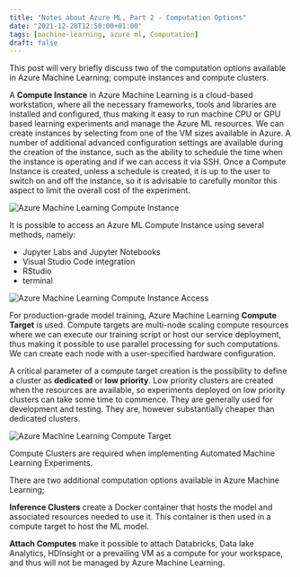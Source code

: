 ```yaml
---
title: "Notes about Azure ML, Part 2 - Computation Options"
date: "2021-12-28T12:50:00+01:00"
tags: [machine-learning, azure ml, Computation]
draft: false
---
```


This post will very briefly discuss two of the computation options available in Azure Machine Learning; compute instances and compute clusters.

A **Compute Instance** in Azure Machine Learning is a cloud-based workstation, where all the necessary frameworks, tools and libraries are installed and configured, thus making it easy to run machine CPU or GPU based learning experiments and manage the Azure ML resources. We can create instances by selecting from one of the VM sizes available in Azure. A number of additional advanced configuration settings are available during the creation of the instance, such as the ability to schedule the time when the instance is operating and if we can access it via SSH. Once a Compute Instance is created, unless a schedule is created, it is up to the user to switch on and off the instance, so it is advisable to carefully monitor this aspect to limit the overall cost of the experiment.

![Azure Machine Learning Compute Instance](/post/img/azureml_computes_instance.jpg)

It is possible to access an Azure ML Compute Instance using several methods, namely:

- Jupyter Labs and Jupyter Notebooks
- Visual Studio Code integration
- RStudio
- terminal

![Azure Machine Learning Compute Instance Access](/post/img/azureml_computes_instance_access.jpg)

For production-grade model training, Azure Machine Learning **Compute Target** is used. Compute targets are multi-node scaling compute resources where we can execute our training script or host our service deployment, thus making it possible to use parallel processing for such computations. We can create each node with a user-specified hardware configuration.

A critical parameter of a compute target creation is the possibility to define a cluster as **dedicated** or **low priority**. Low priority clusters are created when the resources are available, so experiments deployed on low priority clusters can take some time to commence. They are generally used for development and testing. They are, however substantially cheaper than dedicated clusters.

![Azure Machine Learning Compute Target](/post/img/azureml_computes_cluster_create.jpg)

Compute Clusters are required when implementing Automated Machine Learning Experiments.

There are two additional computation options available in Azure Machine Learning;

**Inference Clusters** create a Docker container that hosts the model and associated resources needed to use it. This container is then used in a compute target to host the ML model.

**Attach Computes**  make it possible to attach Databricks, Data lake Analytics, HDInsight or a prevailing VM as a compute for your workspace, and thus will not be managed by Azure Machine Learning.
